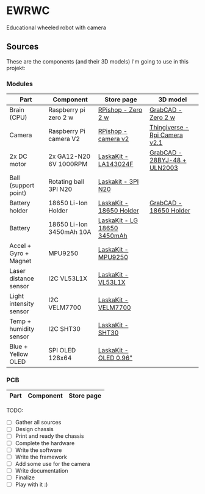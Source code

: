 # EWRWC
Educational wheeled robot with camera

## Sources

These are the components (and their 3D models) I'm going to use in this projekt:

### Modules

| Part | Component | Store page | 3D model |
| ---------- | ---------- | ---------- | ---------- |
| Brain (CPU) | Raspberry pi zero 2 w | [RPishop - Zero 2 w](https://rpishop.cz/zero/4311-raspberry-pi-zero-2-w-5056561800004.html) | [GrabCAD - Zero 2 w](https://grabcad.com/library/raspberry-pi-zero-2-w-1) |
| Camera | Raspberry Pi camera V2 | [RPishop - camera v2](https://rpishop.cz/mipi-kamerove-moduly/329-raspberry-pi-kamera-modul-v2.html) | [Thingiverse - Rpi Camera v2.1](https://www.thingiverse.com/thing:2376448/files) |
| 2x DC motor | 2x GA12-N20 6V 1000RPM | [LaskaKit - LA143024F](https://www.laskakit.cz/ga12-n20-6v-motor-s-prevodovkou/) | [GrabCAD - 28BYJ-48 + ULN2003](https://grabcad.com/library/28byj-48-stepper-motor-and-uln2003-stepper-motor-driver-board-1) |
| Ball (support point) | Rotating ball 3PI N20 | [Laskakit - 3PI N20](https://www.laskakit.cz/univerzalni-otocna-koule-3pi-n20-v-plastovem-pouzdre/) | []() |
| Battery holder | 18650 Li-Ion Holder | [LaskaKit - 18650 Holder](https://www.laskakit.cz/bateriovy-box-1x18650-dratove-vyvody/) | [GrabCAD - 18650 Holder](https://grabcad.com/library/18650-battery-holder-generic-1) |
| Battery | 18650 Li-Ion 3450mAh 10A | [LaskaKit - LG 18650 3450mAh](https://www.laskakit.cz/3600mah-lg-inr18650-m36-10a-18650-li-ion-baterie/) | []() |
| Accel + Gyro + Magnet | MPU9250 | [LaskaKit - MPU9250](https://www.laskakit.cz/arduino-9dof-gyroskop-akcelerometr-magnetometr-mpu-9250-spi-iic/) | []() |
| Laser distance sensor | I2C VL53L1X | [LaskaKit - VL53L1X](https://www.laskakit.cz/laserovy-senzor-vzdalenosti-vl53l1x-i2c/) | []() |
| Light intensity sensor | I2C VELM7700 | [LaskaKit - VELM7700](https://www.laskakit.cz/snimac-intenzity-osvetleni-veml7700--i2c/) | []() |
| Temp + humidity sensor | I2C SHT30 | [LaskaKit - SHT30](https://www.laskakit.cz/senzor-teploty-a-vlhkosti-vzduchu-sht30/) | []() |
| Blue + Yellow OLED | SPI OLED 128x64 | [LaskaKit - OLED 0.96"](https://www.laskakit.cz/oled-displej-modry-a-zluty-128x64-0-96--spi/) | []() |


### PCB

| Part | Component | Store page |
| ---------- | ---------- | ---------- |

TODO:

- [ ] Gather all sources
- [ ] Design chassis
- [ ] Print and ready the chassis
- [ ] Complete the hardware
- [ ] Write the software
- [ ] Write the framework
- [ ] Add some use for the camera
- [ ] Write documentation
- [ ] Finalize
- [ ] Play with it :)
